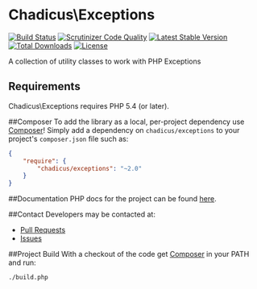 # Chadicus\Exceptions
[![Build Status](http://img.shields.io/travis/chadicus/exceptions-php.svg?style=flat)](https://travis-ci.org/chadicus/exceptions-php)
[![Scrutinizer Code Quality](http://img.shields.io/scrutinizer/g/chadicus/exceptions-php.svg?style=flat)](https://scrutinizer-ci.com/g/chadicus/exceptions-php/)
[![Latest Stable Version](http://img.shields.io/packagist/v/chadicus/exceptions.svg?style=flat)](https://packagist.org/packages/chadicus/exceptions)
[![Total Downloads](http://img.shields.io/packagist/dt/chadicus/exceptions.svg?style=flat)](https://packagist.org/packages/chadicus/exceptions)
[![License](http://img.shields.io/packagist/l/chadicus/exceptions.svg?style=flat)](https://packagist.org/packages/chadicus/exceptions)



A collection of utility classes to work with PHP Exceptions

## Requirements

Chadicus\Exceptions requires PHP 5.4 (or later).

##Composer
To add the library as a local, per-project dependency use [Composer](http://getcomposer.org)! Simply add a dependency on
`chadicus/exceptions` to your project's `composer.json` file such as:

```json
{
    "require": {
        "chadicus/exceptions": "~2.0"
    }
}
```
##Documentation
PHP docs for the project can be found [here](http://chadicus.github.io/exceptions-php).

##Contact
Developers may be contacted at:

 * [Pull Requests](https://github.com/chadicus/exceptions-php/pulls)
 * [Issues](https://github.com/chadicus/exceptions-php/issues)

##Project Build
With a checkout of the code get [Composer](http://getcomposer.org) in your PATH and run:

```sh
./build.php
```
